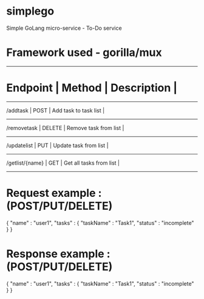 # simplego
Simple GoLang micro-service - To-Do service

# Framework used - gorilla/mux
___________________________________________________________________
# Endpoint      |     Method      |     Description               |
___________________________________________________________________
/addtask        |     POST        |     Add task to task list     |
___________________________________________________________________
/removetask     |     DELETE      |     Remove task from list     |
___________________________________________________________________
/updatelist     |     PUT         |     Update task from list     |
___________________________________________________________________
/getlist/{name} |     GET         |     Get all tasks from list   |
___________________________________________________________________

# Request example : (POST/PUT/DELETE)
{
  "name"  : "user1",
  "tasks" : {
    "taskName" : "Task1",
    "status"   : "incomplete"
  }
}

# Response example : (POST/PUT/DELETE)
{
  "name"  : "user1",
  "tasks" : {
    "taskName" : "Task1",
    "status"   : "incomplete"
  }
}
